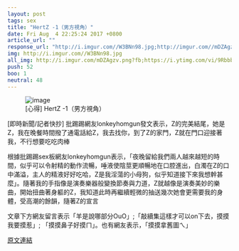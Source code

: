 ```yaml
---
layout: post
tags: sex
title: "HertZ -1（男方視角）"
date: Fri Aug  4 22:25:24 2017 +0800
article_url: ""
response_url: "http://i.imgur.com//W3BNn98.jpg;http://imgur.com//mDZAgzv;https://youtu.be//9RbbbtZf99A;http://i.imgur.com//50"
img: http://i.imgur.com//W3BNn98.jpg
all_img: http://i.imgur.com/mDZAgzv.png?fb;https://i.ytimg.com/vi/9RbbbtZf99A/maxresdefault.jpg
push: 52
boo: 1
neutral: 48
---
```


<figure>
<img src="http://i.imgur.com//W3BNn98.jpg" alt="image">
<figcaption>
[心得] HertZ -1（男方視角）
</figcaption>
</figure>



[即時新聞/記者快抄] 批踢踢網友lonkeyhomgun發文表示，Z的完美結尾，她是Z，我在晚餐時間撥了通電話給Z，我去找你，到了Z的家門，Z就在門口迎接著我，不行想要吃吃肉棒

根據批踢踢sex板網友lonkeyhomgun表示，「夜晚留給我們兩人越來越短的時間，似乎可以令射精的動作流暢，唾液使陰莖更順暢地在口腔進出，白濁在Z的口中滿溢，主人的精液好好吃哈，Z是我淫蕩的小母狗，似乎知道接下來我想幹甚麼」。隨著我的手指像是演奏樂器般變換節奏與力道，Z就越像是演奏美妙的樂曲，開始扭曲著身軀的Z，我知道此時再繼續輕微的抽送幾次她會更需要我的身體，受高潮的餘韻，隨著Z的宣言

文章下方網友留言表示「羊是說哪部分OuO」;「敲續集這樣才可以on下去，摸摸我要摸惹」; 「摸摸鼻子好摸ㄇ」。也有網友表示，「摸摸拿舊圖ㄟ」

<a href = "https://www.ptt.cc/bbs/sex/M.1501856726.A.EF1.html">原文連結</a>

